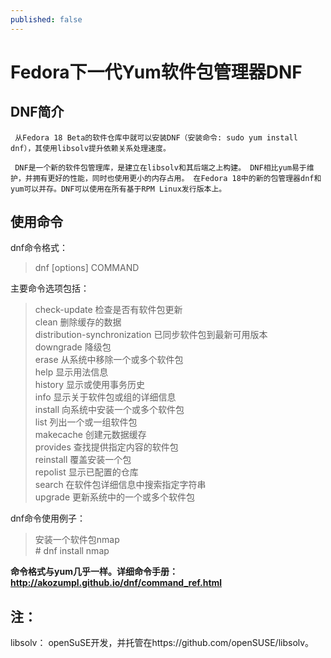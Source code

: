 ```yaml
---
published: false
---
```


# Fedora下一代Yum软件包管理器DNF

## DNF简介

     从Fedora 18 Beta的软件仓库中就可以安装DNF（安装命令: sudo yum install dnf），其使用libsolv提升依赖关系处理速度。

     DNF是一个新的软件包管理库，是建立在libsolv和其后端之上构建。 DNF相比yum易于维护，并拥有更好的性能，同时也使用更小的内存占用。 在Fedora 18中的新的包管理器dnf和yum可以并存。DNF可以使用在所有基于RPM Linux发行版本上。

## 使用命令

dnf命令格式：  
> dnf [options] COMMAND

主要命令选项包括：  
> check-update   检查是否有软件包更新  
     clean               删除缓存的数据  
     distribution-synchronization 已同步软件包到最新可用版本  
     downgrade      降级包  
     erase               从系统中移除一个或多个软件包  
     help                显示用法信息  
     history            显示或使用事务历史  
     info                显示关于软件包或组的详细信息  
     install             向系统中安装一个或多个软件包  
     list                  列出一个或一组软件包  
     makecache      创建元数据缓存  
     provides          查找提供指定内容的软件包  
     reinstall           覆盖安装一个包  
     repolist           显示已配置的仓库  
     search             在软件包详细信息中搜索指定字符串  
     upgrade           更新系统中的一个或多个软件包

dnf命令使用例子：  
> 安装一个软件包nmap  
     # dnf install nmap

**命令格式与yum几乎一样。详细命令手册：http://akozumpl.github.io/dnf/command_ref.html**

## 注：

libsolv： openSuSE开发，并托管在https://github.com/openSUSE/libsolv。

